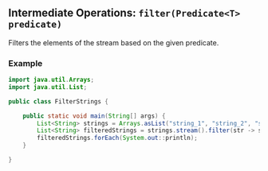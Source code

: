 ## Intermediate Operations: `filter(Predicate<T> predicate)`

Filters the elements of the stream based on the given predicate.

### Example

```java
import java.util.Arrays;
import java.util.List;

public class FilterStrings {

    public static void main(String[] args) {
        List<String> strings = Arrays.asList("string_1", "string_2", "string_3");
        List<String> filteredStrings = strings.stream().filter(str -> str.contains("1")).toList();
        filteredStrings.forEach(System.out::println);
    }

}
```
